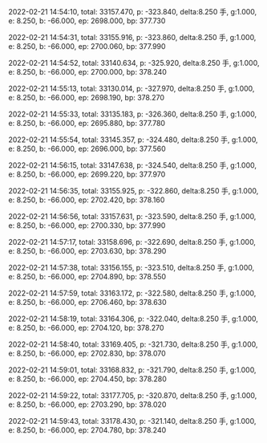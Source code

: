 2022-02-21 14:54:10, total: 33157.470, p: -323.840, delta:8.250 手, g:1.000, e: 8.250, b: -66.000, ep: 2698.000, bp: 377.730

2022-02-21 14:54:31, total: 33155.916, p: -323.860, delta:8.250 手, g:1.000, e: 8.250, b: -66.000, ep: 2700.060, bp: 377.990

2022-02-21 14:54:52, total: 33140.634, p: -325.920, delta:8.250 手, g:1.000, e: 8.250, b: -66.000, ep: 2700.000, bp: 378.240

2022-02-21 14:55:13, total: 33130.014, p: -327.970, delta:8.250 手, g:1.000, e: 8.250, b: -66.000, ep: 2698.190, bp: 378.270

2022-02-21 14:55:33, total: 33135.183, p: -326.360, delta:8.250 手, g:1.000, e: 8.250, b: -66.000, ep: 2695.880, bp: 377.780

2022-02-21 14:55:54, total: 33145.357, p: -324.480, delta:8.250 手, g:1.000, e: 8.250, b: -66.000, ep: 2696.000, bp: 377.560

2022-02-21 14:56:15, total: 33147.638, p: -324.540, delta:8.250 手, g:1.000, e: 8.250, b: -66.000, ep: 2699.220, bp: 377.970

2022-02-21 14:56:35, total: 33155.925, p: -322.860, delta:8.250 手, g:1.000, e: 8.250, b: -66.000, ep: 2702.420, bp: 378.160

2022-02-21 14:56:56, total: 33157.631, p: -323.590, delta:8.250 手, g:1.000, e: 8.250, b: -66.000, ep: 2700.330, bp: 377.990

2022-02-21 14:57:17, total: 33158.696, p: -322.690, delta:8.250 手, g:1.000, e: 8.250, b: -66.000, ep: 2703.630, bp: 378.290

2022-02-21 14:57:38, total: 33156.155, p: -323.510, delta:8.250 手, g:1.000, e: 8.250, b: -66.000, ep: 2704.890, bp: 378.550

2022-02-21 14:57:59, total: 33163.172, p: -322.580, delta:8.250 手, g:1.000, e: 8.250, b: -66.000, ep: 2706.460, bp: 378.630

2022-02-21 14:58:19, total: 33164.306, p: -322.040, delta:8.250 手, g:1.000, e: 8.250, b: -66.000, ep: 2704.120, bp: 378.270

2022-02-21 14:58:40, total: 33169.405, p: -321.730, delta:8.250 手, g:1.000, e: 8.250, b: -66.000, ep: 2702.830, bp: 378.070

2022-02-21 14:59:01, total: 33168.832, p: -321.790, delta:8.250 手, g:1.000, e: 8.250, b: -66.000, ep: 2704.450, bp: 378.280

2022-02-21 14:59:22, total: 33177.705, p: -320.870, delta:8.250 手, g:1.000, e: 8.250, b: -66.000, ep: 2703.290, bp: 378.020

2022-02-21 14:59:43, total: 33178.430, p: -321.140, delta:8.250 手, g:1.000, e: 8.250, b: -66.000, ep: 2704.780, bp: 378.240